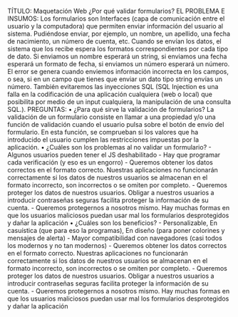 TÍTULO: Maquetación Web
¿Por qué validar formularios?
EL PROBLEMA E INSUMOS:
Los formularios son Interfaces (capa de comunicación entre el usuario y la
computadora) que permiten enviar información del usuario al sistema. Pudiéndose
enviar, por ejemplo, un nombre, un apellido, una fecha de nacimiento, un número de
cuenta, etc.
Cuando se envían los datos, el sistema que los recibe espera los formatos
correspondientes por cada tipo de dato. Si enviamos un nombre esperará un string, si
enviamos una fecha esperará un formato de fecha, si enviamos un número esperará un
número. El error se genera cuando enviemos información incorrecta en los campos, o
sea, si en un campo que tienes que enviar un dato tipo string envías un número. También
evitaremos las inyecciones SQL (SQL Injection es una falla en la codificación de una
aplicación cualquiera (web o local) que posibilita por medio de un input cualquiera, la
manipulación de una consulta SQL.).
PREGUNTAS:
• ¿Para qué sirve la validación de formularios?
    La validación de un formulario consiste en llamar a una propiedad y/o una función de validación cuando el usuario pulsa sobre el botón de envío del formulario. En esta función, se comprueban si los valores que ha introducido el usuario cumplen las restricciones impuestas por la aplicación.
• ¿Cuáles son los problemas al no validar un formulario?
    - Algunos usuarios pueden tener el JS deshabilitado
    - Hay que programar cada verificación (y eso es un engorro)
    - Queremos obtener los datos correctos en el formato correcto. Nuestras aplicaciones no funcionarán correctamente si los datos de nuestros usuarios se almacenan en el formato incorrecto, son incorrectos o se omiten por completo.
    - Queremos proteger los datos de nuestros usuarios. Obligar a nuestros usuarios a introducir contraseñas seguras facilita proteger la información de su cuenta.
    - Queremos protegernos a nosotros mismo. Hay muchas formas en que los usuarios maliciosos puedan usar mal los formularios desprotegidos y dañar la aplicación 
• ¿Cuáles son los beneficios?
    - Personalizable, En casuística (que para eso la programas), En diseño (para poner colorines y mensajes de alerta)
    - Mayor compatibilidad con navegadores (casi todos los modernos y no tan modernos)
    - Queremos obtener los datos correctos en el formato correcto. Nuestras aplicaciones no funcionarán correctamente si los datos de nuestros usuarios se almacenan en el formato incorrecto, son incorrectos o se omiten por completo.
    - Queremos proteger los datos de nuestros usuarios. Obligar a nuestros usuarios a introducir contraseñas seguras facilita proteger la información de su cuenta.
    - Queremos protegernos a nosotros mismo. Hay muchas formas en que los usuarios maliciosos puedan usar mal los formularios desprotegidos y dañar la aplicación 